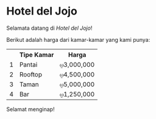 # Hotel del Jojo
Selamata datang di <i>Hotel del Jojo</i>!

Berikut adalah harga dari kamar-kamar yang kami punya:

<table>
    <tr>
        <th></th>
        <th>Tipe Kamar</th>
        <th>Harga</th>
    </tr>
    <tr>
        <td>1</td>
        <td>Pantai</td>
        <td>⍹3,000,000</td>
    </tr>
    <tr>
        <td>2</td>
        <td>Rooftop</td>
        <td>⍹4,500,000</td>
    </tr>
    <tr>
        <td>3</td>
        <td>Taman</td>
        <td>⍹5,000,000</td>
    </tr>
    <tr>
        <td>4</td>
        <td>Bar</td>
        <td>⍹1,250,000</td>
    </tr>
</table>

Selamat menginap!
